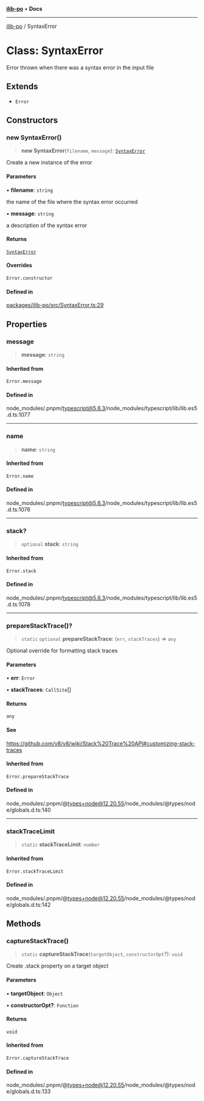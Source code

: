 [**ilib-po**](../index.md) • **Docs**

***

[ilib-po](../index.md) / SyntaxError

# Class: SyntaxError

Error thrown when there was a syntax error in the input file

## Extends

- `Error`

## Constructors

### new SyntaxError()

> **new SyntaxError**(`filename`, `message`): [`SyntaxError`](SyntaxError.md)

Create a new instance of the error

#### Parameters

• **filename**: `string`

the name of the file where the syntax error occurred

• **message**: `string`

a description of the syntax error

#### Returns

[`SyntaxError`](SyntaxError.md)

#### Overrides

`Error.constructor`

#### Defined in

[packages/ilib-po/src/SyntaxError.ts:29](https://github.com/iLib-js/ilib-mono/blob/ddf9d893c14f3d56f8b7c289351b045aed9742ab/packages/ilib-po/src/SyntaxError.ts#L29)

## Properties

### message

> **message**: `string`

#### Inherited from

`Error.message`

#### Defined in

node\_modules/.pnpm/typescript@5.6.3/node\_modules/typescript/lib/lib.es5.d.ts:1077

***

### name

> **name**: `string`

#### Inherited from

`Error.name`

#### Defined in

node\_modules/.pnpm/typescript@5.6.3/node\_modules/typescript/lib/lib.es5.d.ts:1076

***

### stack?

> `optional` **stack**: `string`

#### Inherited from

`Error.stack`

#### Defined in

node\_modules/.pnpm/typescript@5.6.3/node\_modules/typescript/lib/lib.es5.d.ts:1078

***

### prepareStackTrace()?

> `static` `optional` **prepareStackTrace**: (`err`, `stackTraces`) => `any`

Optional override for formatting stack traces

#### Parameters

• **err**: `Error`

• **stackTraces**: `CallSite`[]

#### Returns

`any`

#### See

https://github.com/v8/v8/wiki/Stack%20Trace%20API#customizing-stack-traces

#### Inherited from

`Error.prepareStackTrace`

#### Defined in

node\_modules/.pnpm/@types+node@12.20.55/node\_modules/@types/node/globals.d.ts:140

***

### stackTraceLimit

> `static` **stackTraceLimit**: `number`

#### Inherited from

`Error.stackTraceLimit`

#### Defined in

node\_modules/.pnpm/@types+node@12.20.55/node\_modules/@types/node/globals.d.ts:142

## Methods

### captureStackTrace()

> `static` **captureStackTrace**(`targetObject`, `constructorOpt`?): `void`

Create .stack property on a target object

#### Parameters

• **targetObject**: `Object`

• **constructorOpt?**: `Function`

#### Returns

`void`

#### Inherited from

`Error.captureStackTrace`

#### Defined in

node\_modules/.pnpm/@types+node@12.20.55/node\_modules/@types/node/globals.d.ts:133
